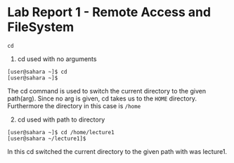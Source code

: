 # Lab Report 1 - Remote Access and FileSystem 

`cd`
1. cd used with no arguments
```
[user@sahara ~]$ cd
[user@sahara ~]$ 
```
The cd command is used to switch the current directory to the given path(arg). Since no arg is given, cd takes us to the `HOME` directory. Furthermore the directory in this case is `/home`

2. cd used with path to directory
```
[user@sahara ~]$ cd /home/lecture1
[user@sahara ~/lecture1]$
```
In this cd switched the current directory to the given path with was lecture1.

